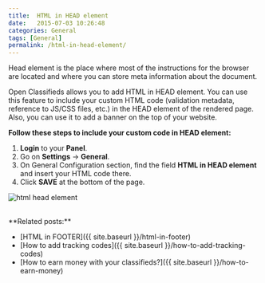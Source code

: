 ```yaml
---
title:  HTML in HEAD element
date:   2015-07-03 10:26:48
categories: General
tags: [General]
permalink: /html-in-head-element/
---
```

Head element is the place where most of the instructions for the browser are located and where you can store meta information about the document.

Open Classifieds allows you to add HTML in HEAD element. You can use this feature to include your custom HTML code (validation metadata, reference to JS/CSS files, etc.) in the HEAD element of the rendered page. Also, you can use it to add a banner on the top of your website.

**Follow these steps to include your custom code in HEAD element:**

1. **Login** to your **Panel**.
2. Go on **Settings** -> **General**.
3. On General Configuration section, find the field **HTML in HEAD element** and insert your HTML code there.
4. Click **SAVE** at the bottom of the page.

![html head element](//docs.yclas.com/images/html-head.png)

<br>
**Related posts:**

+ [HTML in FOOTER]({{ site.baseurl }}/html-in-footer)
+ [How to add tracking codes]({{ site.baseurl }}/how-to-add-tracking-codes)
+ [How to earn money with your classifieds?]({{ site.baseurl }}/how-to-earn-money)